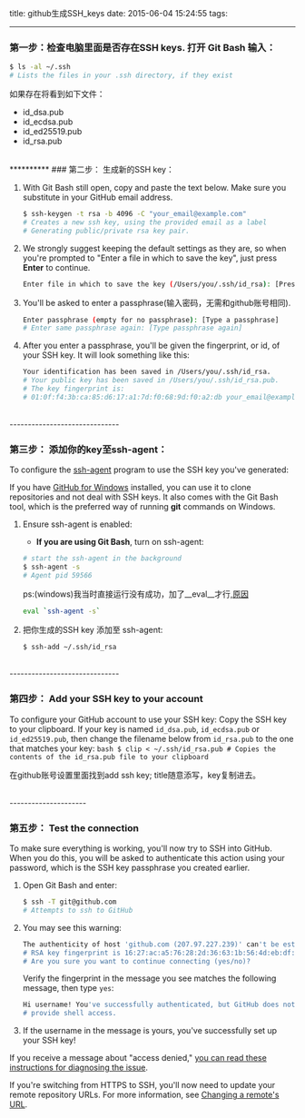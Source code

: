 title: github生成SSH_keys
date: 2015-06-04 15:24:55
tags:

---

### 第一步：检查电脑里面是否存在SSH keys. 打开 Git Bash 输入：

``` bash
$ ls -al ~/.ssh
# Lists the files in your .ssh directory, if they exist
```
如果存在将看到如下文件：
- id_dsa.pub
- id_ecdsa.pub
- id_ed25519.pub
- id_rsa.pub


<br>
**********
### 第二步： 生成新的SSH key：

1. With Git Bash still open, copy and paste the text below. Make sure you substitute in your GitHub email address.
	``` bash
	$ ssh-keygen -t rsa -b 4096 -C "your_email@example.com"
	# Creates a new ssh key, using the provided email as a label
	# Generating public/private rsa key pair.
	```

2. We strongly suggest keeping the default settings as they are, so when you're prompted to "Enter a file in which to save the key", just press <b>Enter</b> to continue.
	``` bash
	Enter file in which to save the key (/Users/you/.ssh/id_rsa): [Press enter]
	```

3. You'll be asked to enter a passphrase(输入密码，无需和github账号相同).
	``` bash
	Enter passphrase (empty for no passphrase): [Type a passphrase]
	# Enter same passphrase again: [Type passphrase again]
	```

4. After you enter a passphrase, you'll be given the fingerprint, or id, of your SSH key. It will look something like this:
	``` bash
	Your identification has been saved in /Users/you/.ssh/id_rsa.
	# Your public key has been saved in /Users/you/.ssh/id_rsa.pub.
	# The key fingerprint is:
	# 01:0f:f4:3b:ca:85:d6:17:a1:7d:f0:68:9d:f0:a2:db your_email@example.com	
	```

<br>
------------------------------

### 第三步： 添加你的key至ssh-agent：
To configure the [ssh-agent](https://en.wikipedia.org/wiki/Ssh-agent) program to use the SSH key you've generated:

If you have [GitHub for Windows](https://windows.github.com/) installed, you can use it to clone repositories and not deal with SSH keys. It also comes with the Git Bash tool, which is the preferred way of running __git__ commands on Windows.

1. Ensure ssh-agent is enabled:
	- <b>If you are using Git Bash</b>, turn on ssh-agent:
	``` bash
	# start the ssh-agent in the background
	$ ssh-agent -s
	# Agent pid 59566
	```
	ps:(windows)我当时直接运行没有成功，加了__eval__才行,[原因](http://stackoverflow.com/questions/17846529/could-not-open-a-connection-to-your-authentication-agent/4086756#4086756)
	``` bash
	eval `ssh-agent -s`
	```

2. 把你生成的SSH key 添加至 ssh-agent:	
	``` bash
	$ ssh-add ~/.ssh/id_rsa
	```



<br>
------------------------------

### 第四步： Add your SSH key to your account
To configure your GitHub account to use your SSH key:
Copy the SSH key to your clipboard. If your key is named `id_dsa.pub`, `id_ecdsa.pub` or `id_ed25519.pub`, then change the filename below from `id_rsa.pub` to the one that matches your key:	``` bash
	$ clip < ~/.ssh/id_rsa.pub
	# Copies the contents of the id_rsa.pub file to your clipboard
	```

在github账号设置里面找到add ssh key; title随意添写，key复制进去。

<br>
---------------------

### 第五步： Test the connection

To make sure everything is working, you'll now try to SSH into GitHub. When you do this, you will be asked to authenticate this action using your password, which is the SSH key passphrase you created earlier.

1. Open Git Bash and enter:
	``` bash
	$ ssh -T git@github.com
	# Attempts to ssh to GitHub
	```

2. You may see this warning:
	``` bash
	The authenticity of host 'github.com (207.97.227.239)' can't be established.
	# RSA key fingerprint is 16:27:ac:a5:76:28:2d:36:63:1b:56:4d:eb:df:a6:48.
	# Are you sure you want to continue connecting (yes/no)?
	```
	Verify the fingerprint in the message you see matches the following message, then type `yes`:
	``` bash
	Hi username! You've successfully authenticated, but GitHub does not
	# provide shell access.
	```

3. If the username in the message is yours, you've successfully set up your SSH key!

If you receive a message about "access denied," [you can read these instructions for diagnosing the issue](https://help.github.com/articles/error-permission-denied-publickey/).

If you're switching from HTTPS to SSH, you'll now need to update your remote repository URLs. For more information, see [Changing a remote's URL](https://help.github.com/articles/changing-a-remote-s-url/).